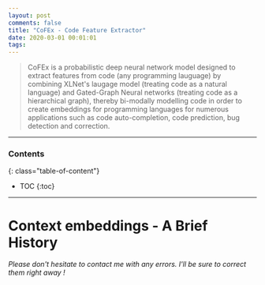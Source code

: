 ```yaml
---
layout: post
comments: false
title: "CoFEx - Code Feature Extractor"
date: 2020-03-01 00:01:01
tags: 
---
```


> CoFEx is a probabilistic deep neural network model designed to extract features from code (any programming lauguage) by combining XLNet's laugage model (treating code as a natural language) and Gated-Graph Neural networks (treating code as a hierarchical graph), thereby bi-modally modelling code in order to create embeddings for programming languages for numerous applications such as code auto-completion, code prediction, bug detection and correction. 

<!--more-->

---
<h3> Contents </h3>

{: class="table-of-content"}
* TOC
{:toc}

---

# Context embeddings - A Brief History


*Please don't hesitate to contact me with any errors. I'll be sure to correct them right away !*